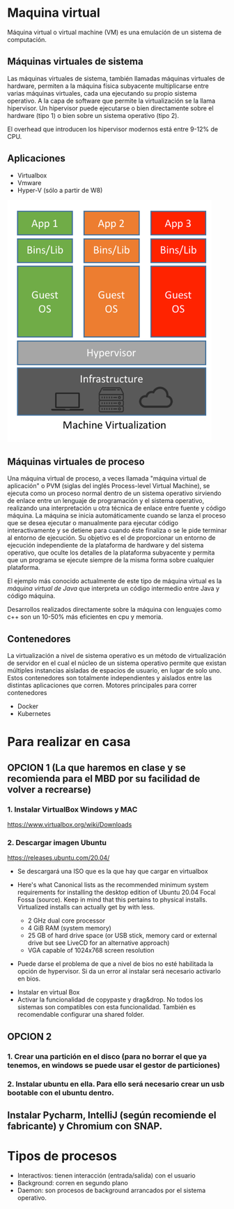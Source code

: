 # Maquina virtual
Máquina virtual o virtual machine (VM) es una emulación de un sistema de computación.

## Máquinas virtuales de sistema
Las máquinas virtuales de sistema, también llamadas máquinas virtuales de hardware, permiten a la máquina física subyacente multiplicarse entre varias máquinas virtuales, cada una ejecutando su propio sistema operativo.
A la capa de software que permite la virtualización se la llama hipervisor.
Un hipervisor puede ejecutarse o bien directamente sobre el hardware (tipo 1) o bien sobre un sistema operativo (tipo 2).

El overhead que introducen los hipervisor modernos está entre 9-12% de CPU.

## Aplicaciones
- Virtualbox
- Vmware
- Hyper-V (sólo a partir de W8)

![alt text](https://raw.githubusercontent.com/AgustinICAI/CursoCeroMBD/master/images/virtualizacionArchitecture.png)

## Máquinas virtuales de proceso
Una máquina virtual de proceso, a veces llamada "máquina virtual de aplicación" o PVM (siglas del inglés Process-level Virtual Machine), se ejecuta como un proceso normal dentro de un sistema operativo sirviendo de enlace entre un lenguaje de programación y el sistema operativo, realizando una interpretación u otra técnica de enlace entre fuente y código máquina. La máquina se inicia automáticamente cuando se lanza el proceso que se desea ejecutar o manualmente para ejecutar código interactivamente y se detiene para cuando éste finaliza o se le pide terminar al entorno de ejecución. Su objetivo es el de proporcionar un entorno de ejecución independiente de la plataforma de hardware y del sistema operativo, que oculte los detalles de la plataforma subyacente y permita que un programa se ejecute siempre de la misma forma sobre cualquier plataforma.

El ejemplo más conocido actualmente de este tipo de máquina virtual es la *máquina virtual de Java* que interpreta un código intermedio entre Java y código máquina. 

Desarrollos realizados directamente sobre la máquina con lenguajes como c++ son un 10-50% más eficientes en cpu y memoria.

## Contenedores
La virtualización a nivel de sistema operativo es un método de virtualización de servidor en el cual el núcleo de un sistema operativo permite que existan múltiples instancias aisladas de espacios de usuario, en lugar de solo uno. Estos contenedores son totalmente independientes y aislados entre las distintas aplicaciones que corren.
Motores principales para correr contenedores
- Docker
- Kubernetes


# Para realizar en casa

## OPCION 1 (La que haremos en clase y se recomienda para el MBD por su facilidad de volver a recrearse)

### 1. Instalar VirtualBox Windows y MAC
https://www.virtualbox.org/wiki/Downloads

### 2. Descargar imagen Ubuntu
https://releases.ubuntu.com/20.04/
- Se descargará una ISO que es la que hay que cargar en virtualbox

- Here's what Canonical lists as the recommended minimum system requirements for installing the desktop edition of Ubuntu 20.04 Focal Fossa (source). Keep in mind that this pertains to physical installs. Virtualized installs can actually get by with less.
    - 2 GHz dual core processor
    - 4 GiB RAM (system memory)
    - 25 GB of hard drive space (or USB stick, memory card or external drive but see LiveCD for an alternative approach)
    - VGA capable of 1024x768 screen resolution

* Puede darse el problema de que a nivel de bios no esté habilitada la opción de hypervisor. Si da un error al instalar será necesario activarlo en bios.



- Instalar en virtual Box
- Activar la funcionalidad de copypaste y drag&drop. No todos los sistemas son compatibles con esta funcionalidad. También es recomendable configurar una shared folder.


## OPCION 2

### 1. Crear una partición en el disco (para no borrar el que ya tenemos, en windows se puede usar el gestor de particiones)
### 2. Instalar ubuntu en ella. Para ello será necesario crear un usb bootable con el ubuntu dentro.
## Instalar Pycharm, IntelliJ (según recomiende el fabricante) y Chromium con SNAP.

# Tipos de procesos
- Interactivos: tienen interacción (entrada/salida) con el usuario
- Background: corren en segundo plano
- Daemon: son procesos de background arrancados por el sistema operativo.